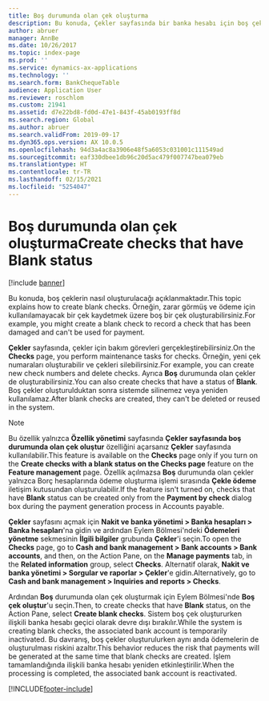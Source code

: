 ```yaml
---
title: Boş durumunda olan çek oluşturma
description: Bu konuda, Çekler sayfasında bir banka hesabı için boş çeklerin nasıl oluşturulacağı açıklanmaktadır.
author: abruer
manager: AnnBe
ms.date: 10/26/2017
ms.topic: index-page
ms.prod: ''
ms.service: dynamics-ax-applications
ms.technology: ''
ms.search.form: BankChequeTable
audience: Application User
ms.reviewer: roschlom
ms.custom: 21941
ms.assetid: d7e22bd8-fd0d-47e1-843f-45ab0193ff8d
ms.search.region: Global
ms.author: abruer
ms.search.validFrom: 2019-09-17
ms.dyn365.ops.version: AX 10.0.5
ms.openlocfilehash: 94d3a4ac8a3906e48f5a6053c031001c111549ad
ms.sourcegitcommit: eaf330dbee1db96c20d5ac479f007747bea079eb
ms.translationtype: HT
ms.contentlocale: tr-TR
ms.lasthandoff: 02/15/2021
ms.locfileid: "5254047"
---
```

# <a name="create-checks-that-have-blank-status"></a><span data-ttu-id="38f50-103">Boş durumunda olan çek oluşturma</span><span class="sxs-lookup"><span data-stu-id="38f50-103">Create checks that have Blank status</span></span>

[!include [banner](../includes/banner.md)]

<span data-ttu-id="38f50-104">Bu konuda, boş çeklerin nasıl oluşturulacağı açıklanmaktadır.</span><span class="sxs-lookup"><span data-stu-id="38f50-104">This topic explains how to create blank checks.</span></span> <span data-ttu-id="38f50-105">Örneğin, zarar görmüş ve ödeme için kullanılamayacak bir çek kaydetmek üzere boş bir çek oluşturabilirsiniz.</span><span class="sxs-lookup"><span data-stu-id="38f50-105">For example, you might create a blank check to record a check that has been damaged and can't be used for payment.</span></span>

<span data-ttu-id="38f50-106">**Çekler** sayfasında, çekler için bakım görevleri gerçekleştirebilirsiniz.</span><span class="sxs-lookup"><span data-stu-id="38f50-106">On the **Checks** page, you perform maintenance tasks for checks.</span></span> <span data-ttu-id="38f50-107">Örneğin, yeni çek numaraları oluşturabilir ve çekleri silebilirsiniz.</span><span class="sxs-lookup"><span data-stu-id="38f50-107">For example, you can create new check numbers and delete checks.</span></span> <span data-ttu-id="38f50-108">Ayrıca **Boş** durumunda olan çekler de oluşturabilirsiniz.</span><span class="sxs-lookup"><span data-stu-id="38f50-108">You can also create checks that have a status of **Blank**.</span></span> <span data-ttu-id="38f50-109">Boş çekler oluşturulduktan sonra sistemde silinemez veya yeniden kullanılamaz.</span><span class="sxs-lookup"><span data-stu-id="38f50-109">After blank checks are created, they can't be deleted or reused in the system.</span></span>

> [!NOTE]
> <span data-ttu-id="38f50-110">Bu özellik yalnızca **Özellik yönetimi** sayfasında **Çekler sayfasında boş durumunda olan çek oluştur** özelliğini açarsanız **Çekler** sayfasında kullanılabilir.</span><span class="sxs-lookup"><span data-stu-id="38f50-110">This feature is available on the **Checks** page only if you turn on the **Create checks with a blank status on the Checks page** feature on the **Feature management** page.</span></span> <span data-ttu-id="38f50-111">Özellik açılmazsa **Boş** durumunda olan çekler yalnızca Borç hesaplarında ödeme oluşturma işlemi sırasında **Çekle ödeme** iletişim kutusundan oluşturulabilir.</span><span class="sxs-lookup"><span data-stu-id="38f50-111">If the feature isn't turned on, checks that have **Blank** status can be created only from the **Payment by check** dialog box during the payment generation process in Accounts payable.</span></span>

<span data-ttu-id="38f50-112">**Çekler** sayfasını açmak için **Nakit ve banka yönetimi \> Banka hesapları \> Banka hesapları**'na gidin ve ardından Eylem Bölmesi'ndeki **Ödemeleri yönetme** sekmesinin **İlgili bilgiler** grubunda **Çekler**'i seçin.</span><span class="sxs-lookup"><span data-stu-id="38f50-112">To open the **Checks** page, go to **Cash and bank management \> Bank accounts \> Bank accounts**, and then, on the Action Pane, on the **Manage payments** tab, in the **Related information** group, select **Checks**.</span></span> <span data-ttu-id="38f50-113">Alternatif olarak, **Nakit ve banka yönetimi \> Sorgular ve raporlar \> Çekler**'e gidin.</span><span class="sxs-lookup"><span data-stu-id="38f50-113">Alternatively, go to **Cash and bank management \> Inquiries and reports \> Checks**.</span></span>

<span data-ttu-id="38f50-114">Ardından **Boş** durumunda olan çek oluşturmak için Eylem Bölmesi'nde **Boş çek oluştur**'u seçin.</span><span class="sxs-lookup"><span data-stu-id="38f50-114">Then, to create checks that have **Blank** status, on the Action Pane, select **Create blank checks**.</span></span> <span data-ttu-id="38f50-115">Sistem boş çek oluştururken ilişkili banka hesabı geçici olarak devre dışı bırakılır.</span><span class="sxs-lookup"><span data-stu-id="38f50-115">While the system is creating blank checks, the associated bank account is temporarily inactivated.</span></span> <span data-ttu-id="38f50-116">Bu davranış, boş çekler oluşturulurken aynı anda ödemelerin de oluşturulması riskini azaltır.</span><span class="sxs-lookup"><span data-stu-id="38f50-116">This behavior reduces the risk that payments will be generated at the same time that blank checks are created.</span></span> <span data-ttu-id="38f50-117">İşlem tamamlandığında ilişkili banka hesabı yeniden etkinleştirilir.</span><span class="sxs-lookup"><span data-stu-id="38f50-117">When the processing is completed, the associated bank account is reactivated.</span></span>


[!INCLUDE[footer-include](../../includes/footer-banner.md)]